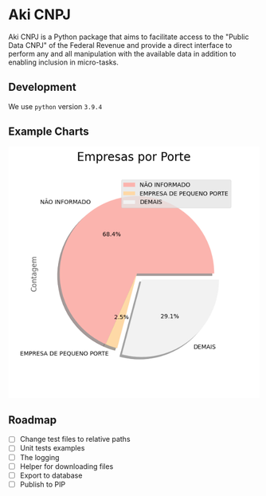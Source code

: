 # Aki CNPJ
Aki CNPJ is a Python package that aims to facilitate access to the "Public Data CNPJ" of the Federal Revenue and provide a direct interface to perform any and all manipulation with the available data in addition to enabling inclusion in micro-tasks.

## Development
We use `python` version `3.9.4`

## Example Charts
![Empresas por Porte](./charts/empresa_por_porte.png)

## Roadmap
- [ ] Change test files to relative paths
- [ ] Unit tests examples
- [ ] The logging
- [ ] Helper for downloading files
- [ ] Export to database
- [ ] Publish to PIP